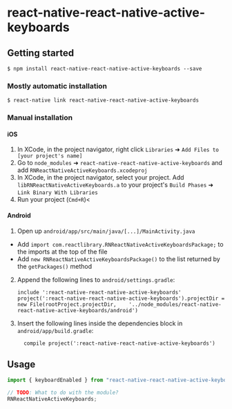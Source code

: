 # react-native-react-native-active-keyboards

## Getting started

`$ npm install react-native-react-native-active-keyboards --save`

### Mostly automatic installation

`$ react-native link react-native-react-native-active-keyboards`

### Manual installation

#### iOS

1.  In XCode, in the project navigator, right click `Libraries` ➜ `Add Files to [your project's name]`
2.  Go to `node_modules` ➜ `react-native-react-native-active-keyboards` and add `RNReactNativeActiveKeyboards.xcodeproj`
3.  In XCode, in the project navigator, select your project. Add `libRNReactNativeActiveKeyboards.a` to your project's `Build Phases` ➜ `Link Binary With Libraries`
4.  Run your project (`Cmd+R`)<

#### Android

1.  Open up `android/app/src/main/java/[...]/MainActivity.java`

* Add `import com.reactlibrary.RNReactNativeActiveKeyboardsPackage;` to the imports at the top of the file
* Add `new RNReactNativeActiveKeyboardsPackage()` to the list returned by the `getPackages()` method

2.  Append the following lines to `android/settings.gradle`:
    ```
    include ':react-native-react-native-active-keyboards'
    project(':react-native-react-native-active-keyboards').projectDir = new File(rootProject.projectDir, 	'../node_modules/react-native-react-native-active-keyboards/android')
    ```
3.  Insert the following lines inside the dependencies block in `android/app/build.gradle`:
    ```
      compile project(':react-native-react-native-active-keyboards')
    ```

## Usage

```javascript
import { keyboardEnabled } from "react-native-react-native-active-keyboards";

// TODO: What to do with the module?
RNReactNativeActiveKeyboards;
```

